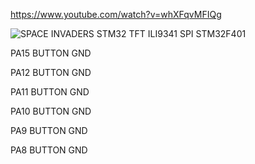 https://www.youtube.com/watch?v=whXFqvMFIQg

![SPACE INVADERS STM32 TFT ILI9341 SPI STM32F401](https://github.com/offpic/SPACE-INVADERS-STM32-TFT-ILI9341-SPI-STM32F401/assets/31142397/a06ae375-a255-4c14-80cb-163ed5f4b442)

PA15 BUTTON GND

PA12 BUTTON GND

PA11 BUTTON GND

PA10 BUTTON GND

PA9 BUTTON GND

PA8 BUTTON GND
